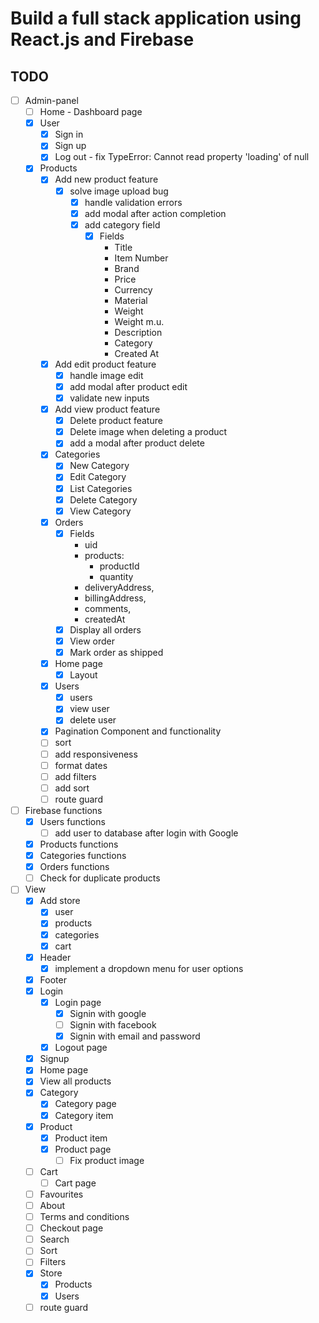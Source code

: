 # Build a full stack application using React.js and Firebase

## TODO 

* [ ] Admin-panel
    * [ ] Home - Dashboard page
    * [x] User
        * [x] Sign in
        * [x] Sign up
        * [x] Log out - fix TypeError: Cannot read property 'loading' of null

    *  [x] Products
        * [x] Add new product feature 
            * [x] solve image upload bug
                * [x] handle validation errors
                * [x] add modal after action completion
                * [x] add category field
                    * [x] Fields
                        * Title
                        * Item Number
                        * Brand
                        * Price
                        * Currency
                        * Material
                        * Weight
                        * Weight m.u.
                        * Description
                        * Category
                        * Created At
        * [x] Add edit product feature
             * [x]  handle image edit
             * [x]  add modal after product edit
             * [x]  validate new inputs
        * [x]  Add view product feature
             * [x]  Delete product feature
             * [x]  Delete image when deleting a product
             * [x]  add a modal after product delete

        * [x] Categories 
            * [x]  New Category
            * [x]  Edit Category
            * [x]  List Categories
            * [x]  Delete Category
            * [x]  View Category
        * [x]  Orders
            * [x]  Fields 
                * uid 
                * products: 
                  * productId
                  * quantity
                * deliveryAddress, 
                * billingAddress,
                * comments,
                * createdAt
            * [x]  Display all orders
            * [x]  View order
            * [x] Mark order as shipped
        * [x]  Home page 
            * [x]  Layout
        * [x]  Users
            * [x]  users
            * [x]  view user
            * [x]  delete user
        * [x] Pagination Component and functionality
        * [ ] sort
        * [ ] add responsiveness
        * [ ] format dates 
        * [ ] add filters 
        * [ ] add sort
        * [ ] route guard

* [ ] Firebase functions
    * [x] Users functions
        * [ ] add user to database after login with Google
    * [x] Products functions
    * [x] Categories functions
    * [x] Orders functions
    * [ ] Check for duplicate products

* [ ] View 
    * [x] Add store 
        * [x] user
        * [x] products 
        * [x] categories 
        * [x] cart
    * [x] Header
        * [x] implement a dropdown menu for user options
    * [x] Footer
    * [x] Login
        * [x] Login page
            * [x] Signin with google
            * [ ] Signin with facebook 
            * [x] Signin with email and password
        * [x] Logout page
    * [x] Signup
    * [x] Home page
    * [x] View all products
    * [x] Category
        * [x] Category page 
        * [x] Category item
    * [x] Product 
        * [x] Product item 
        * [x] Product page
            * [ ] Fix product image 
    * [ ] Cart
        * [ ] Cart page
    * [ ] Favourites 
    * [ ] About 
    * [ ] Terms and conditions
    * [ ] Checkout page
    * [ ] Search
    * [ ] Sort
    * [ ] Filters 
    * [x] Store
        * [x] Products
        * [x] Users 
    * [ ] route guard 